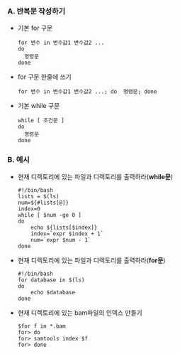 ### A. 반복문 작성하기
* 기본 for 구문
  ```
  for 변수 in 변수값1 변수값2 ...
  do
    명령문
  done
  ```
* for 구문 한줄에 쓰기
  ```
  for 변수 in 변수값1 변수값2 ...; do  명령문; done
  ```
* 기본 while 구문
  ```
  while [ 조건문 ]
  do
    명령문
  done
  ```
  
### B. 예시
* 현재 디렉토리에 있는 파일과 디렉토리를 출력하라(**while문**)
  ```
  #!/bin/bash
  lists = $(ls)
  num=${#lists[@]}
  index=0
  while [ $num -ge 0 ]
  do
      echo ${lists[$index]}
      index=`expr $index + 1`
      num=`expr $num - 1`
  done
  ```

* 현재 디렉토리에 있는 파일과 디렉토리를 출력하라(**for문**)
  ```
  #!/bin/bash
  for database in $(ls)
  do
      echo $database
  done
  ```
* 현재 디렉토리에 있는 bam파일의 인덱스 만들기
  ```
  $for f in *.bam
  for> do
  for> samtools index $f   
  for> done
  ```
